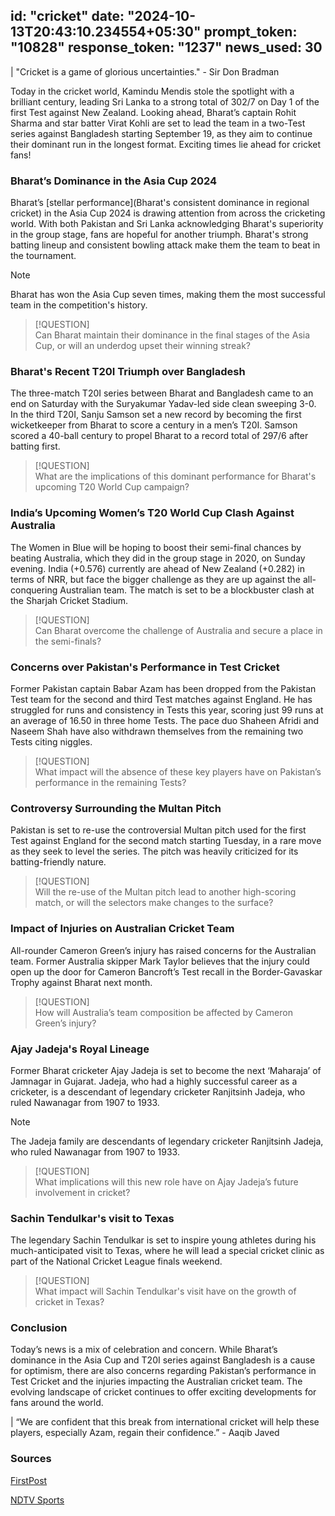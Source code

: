 
id: "cricket"
date: "2024-10-13T20:43:10.234554+05:30"
prompt_token: "10828"
response_token: "1237"
news_used: 30
------
| "Cricket is a game of glorious uncertainties." - Sir Don Bradman

Today in the cricket world, Kamindu Mendis stole the spotlight with a brilliant century, leading Sri Lanka to a strong total of 302/7 on Day 1 of the first Test against New Zealand. Looking ahead, Bharat’s captain Rohit Sharma and star batter Virat Kohli are set to lead the team in a two-Test series against Bangladesh starting September 19, as they aim to continue their dominant run in the longest format. Exciting times lie ahead for cricket fans! 

### Bharat’s Dominance in the Asia Cup 2024

Bharat’s [stellar performance](Bharat's consistent dominance in regional cricket) in the Asia Cup 2024 is drawing attention from across the cricketing world. With both Pakistan and Sri Lanka acknowledging Bharat's superiority in the group stage, fans are hopeful for another triumph. Bharat's strong batting lineup and consistent bowling attack make them the team to beat in the tournament.

> [!NOTE]  
> Bharat has won the Asia Cup seven times, making them the most successful team in the competition's history.

> [!QUESTION]  
> Can Bharat maintain their dominance in the final stages of the Asia Cup, or will an underdog upset their winning streak?

### Bharat's Recent T20I Triumph over Bangladesh

The three-match T20I series between Bharat and Bangladesh came to an end on Saturday with the Suryakumar Yadav-led side clean sweeping 3-0. In the third T20I, Sanju Samson set a new record by becoming the first wicketkeeper from Bharat to score a century in a men’s T20I. Samson scored a 40-ball century to propel Bharat to a record total of 297/6 after batting first.  

> [!QUESTION]  
> What are the implications of this dominant performance for Bharat's upcoming T20 World Cup campaign?

###  India’s Upcoming Women’s T20 World Cup Clash Against Australia

The Women in Blue will be hoping to boost their semi-final chances by beating Australia, which they did in the group stage in 2020, on Sunday evening. India (+0.576) currently are ahead of New Zealand (+0.282) in terms of NRR, but face the bigger challenge as they are up against the all-conquering Australian team. The match is set to be a blockbuster clash at the Sharjah Cricket Stadium.

> [!QUESTION]  
> Can Bharat overcome the challenge of Australia and secure a place in the semi-finals? 

### Concerns over Pakistan's Performance in Test Cricket

Former Pakistan captain Babar Azam has been dropped from the Pakistan Test team for the second and third Test matches against England. He has struggled for runs and consistency in Tests this year, scoring just 99 runs at an average of 16.50 in three home Tests.  The pace duo Shaheen Afridi and Naseem Shah have also withdrawn themselves from the remaining two Tests citing niggles.  

> [!QUESTION]  
> What impact will the absence of these key players have on Pakistan’s performance in the remaining Tests? 

### Controversy Surrounding the Multan Pitch

Pakistan is set to re-use the controversial Multan pitch used for the first Test against England for the second match starting Tuesday, in a rare move as they seek to level the series. The pitch was heavily criticized for its batting-friendly nature. 

> [!QUESTION]  
> Will the re-use of the Multan pitch lead to another high-scoring match, or will the selectors make changes to the surface?

### Impact of Injuries on Australian Cricket Team

All-rounder Cameron Green’s injury has raised concerns for the Australian team. Former Australia skipper Mark Taylor believes that the injury could open up the door for Cameron Bancroft’s Test recall in the Border-Gavaskar Trophy against Bharat next month.

> [!QUESTION]  
> How will Australia’s team composition be affected by Cameron Green’s injury?  

###  Ajay Jadeja's Royal Lineage

Former Bharat cricketer Ajay Jadeja is set to become the next ‘Maharaja’ of Jamnagar in Gujarat. Jadeja, who had a highly successful career as a cricketer, is a descendant of legendary cricketer Ranjitsinh Jadeja, who ruled Nawanagar from 1907 to 1933.

> [!NOTE]
> The Jadeja family are descendants of legendary cricketer Ranjitsinh Jadeja, who ruled Nawanagar from 1907 to 1933.

> [!QUESTION]  
> What implications will this new role have on Ajay Jadeja’s future involvement in cricket?

###  Sachin Tendulkar's visit to Texas

The legendary Sachin Tendulkar is set to inspire young athletes during his much-anticipated visit to Texas, where he will lead a special cricket clinic as part of the National Cricket League finals weekend. 

> [!QUESTION]  
> What impact will Sachin Tendulkar's visit have on the growth of cricket in Texas?

### Conclusion

Today’s news is a mix of celebration and concern. While Bharat’s dominance in the Asia Cup and T20I series against Bangladesh is a cause for optimism, there are also concerns regarding Pakistan’s performance in Test Cricket and the injuries impacting the Australian cricket team. The evolving landscape of cricket continues to offer exciting developments for fans around the world. 

| “We are confident that this break from international cricket will help these players, especially Azam, regain their confidence.” - Aaqib Javed

### Sources

[FirstPost](https://www.firstpost.com/)

[NDTV Sports](https://sports.ndtv.com/)

